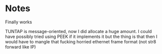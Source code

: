 Notes
=====

Finally works

TUNTAP is message-oriented, now I did allocate a huge amount. I could have possibly tried using PEEK if it implements it but the thing is that then I would have to mangle that fucking horried ethernet frame format (not str8 forward like IP)